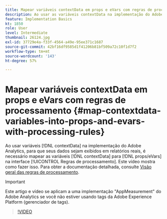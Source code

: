 ```yaml
---
title: Mapear variáveis contextData em props e eVars com regras de processamento
description: Ao usar as variáveis contextData na implementação do Adobe Analytics, para que seus dados sejam exibidos em relatórios reais, é necessário mapear as variáveis contextData para props/eVars na interface das Regras de processamento. Este vídeo mostra como fazer isso.
feature: Implementation Basics
kt: 1850
role: User
level: Intermediate
thumbnail: 26124.jpg
exl-id: 37729e4a-f33f-4564-a49e-95ee371c1687
source-git-commit: 42bf16df9585d1f41206b81bf509a72c10f1d7f2
workflow-type: tm+mt
source-wordcount: '143'
ht-degree: 57%

---
```


# Mapear variáveis contextData em props e eVars com regras de processamento {#map-contextdata-variables-into-props-and-evars-with-processing-rules}

Ao usar variáveis [!DNL contextData] na implementação do Adobe Analytics, para que seus dados sejam exibidos em relatórios reais, é necessário mapear as variáveis [!DNL contextData] para [!DNL props/eVars] na interface [!UICONTROL Regras de processamento]. Este vídeo mostra como fazer isso. Para obter a documentação detalhada, consulte [Visão geral das regras de processamento](https://experienceleague.adobe.com/docs/analytics/admin/admin-tools/manage-report-suites/edit-report-suite/report-suite-general/c-processing-rules/processing-rules.html).

>[!IMPORTANT]
>
>Este artigo e vídeo se aplicam a uma implementação &quot;AppMeasurement&quot; do Adobe Analytics se você não estiver usando tags da Adobe Experience Platform (gerenciador de tags).


>[!VIDEO](https://video.tv.adobe.com/v/26124/?quality=12&learn=on)

